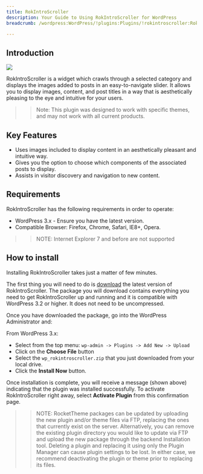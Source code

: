 ```yaml
---
title: RokIntroScroller
description: Your Guide to Using RokIntroScroller for WordPress
breadcrumb: /wordpress:WordPress/!plugins:Plugins/!rokintroscroller:RokIntroScroller

---
```


Introduction
-----
![][featured]

RokIntroScroller is a widget which crawls through a selected category and displays the images added to posts in an easy-to-navigate slider. It allows you to display images, content, and post titles in a way that is aesthetically pleasing to the eye and intuitive for your users.

>> Note: This plugin was designed to work with specific themes, and may not work with all current products.

Key Features
------------
* Uses images included to display content in an aesthetically pleasant and intuitive way.
* Gives you the option to choose which components of the associated posts to display.
* Assists in visitor discovery and navigation to new content.

Requirements
------------
RokIntroScroller has the following requirements in order to operate:

* WordPress 3.x - Ensure you have the latest version.
* Compatible Browser: Firefox, Chrome, Safari, IE8+, Opera.

>> NOTE: Internet Explorer 7 and before are not supported

How to install
--------------
Installing RokIntroScroller takes just a matter of few minutes.

The first thing you will need to do is [download][download] the latest version of RokIntroScroller. The package you will download contains everything you need to get RokIntroScroller up and running and it is compatible with WordPress 3.2 or higher. It does not need to be uncompressed. 

Once you have downloaded the package, go into the WordPress Administrator and:

From WordPress 3.x:

* Select from the top menu: `wp-admin -> Plugins -> Add New -> Upload`
* Click on the **Choose File** button
* Select the `wp_rokintroscroller.zip` that you just downloaded from your local drive.
* Click the **Install Now** button.

Once installation is complete, you will receive a message (shown above) indicating that the plugin was installed successfully. To activate RokIntroScroller right away, select **Activate Plugin** from this confirmation page.

>> NOTE: RocketTheme packages can be updated by uploading the new plugin and/or theme files via FTP, replacing the ones that currently exist on the server. Alternatively, you can remove the existing plugin directory you would like to update via FTP and upload the new package through the backend Installation tool. Deleting a plugin and replacing it using only the Plugin Manager can cause plugin settings to be lost. In either case, we recommend deactivating the plugin or theme prior to replacing its files.

[featured]: assets/rokintroscroller.png
[settings]: assets/wp_rokintroscroller_widget.png
[download]: http://www.rockettheme.com/wordpress-downloads/plugins/club/2617-rokintroscroller